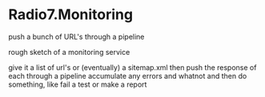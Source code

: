 # Radio7.Monitoring
push a bunch of URL's through a pipeline

rough sketch of a monitoring service

give it a list of url's or (eventually) a sitemap.xml
then push the response of each through a pipeline
accumulate any errors and whatnot
and then do something, like fail a test or make a report

